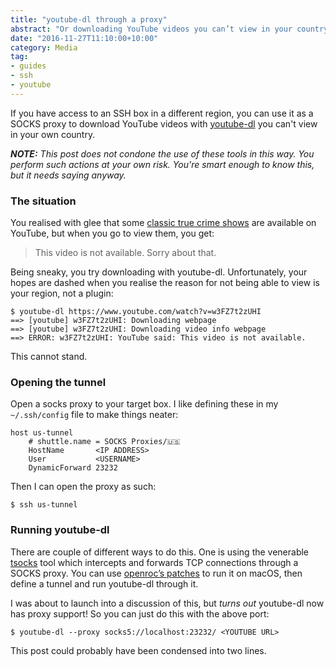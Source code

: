 ```yaml
---
title: "youtube-dl through a proxy"
abstract: "Or downloading YouTube videos you can’t view in your country"
date: "2016-11-27T11:10:00+10:00"
category: Media
tag:
- guides
- ssh
- youtube
---
```

If you have access to an SSH box in a different region, you can use it as a SOCKS proxy to download YouTube videos with [youtube-dl] you can't view in your own country.

<p style="font-style:italic"><strong>NOTE:</strong> This post does not condone the use of these tools in this way. You perform such actions at your own risk. You're smart enough to know this, but it needs saying anyway.</p>

### The situation

You realised with glee that some [classic true crime shows] are available on YouTube, but when you go to view them, you get:

> This video is not available.
> Sorry about that.

Being sneaky, you try downloading with youtube-dl. Unfortunately, your hopes are dashed when you realise the reason for not being able to view is your region, not a plugin:

    $ youtube-dl https://www.youtube.com/watch?v=w3FZ7t2zUHI
    ==> [youtube] w3FZ7t2zUHI: Downloading webpage
    ==> [youtube] w3FZ7t2zUHI: Downloading video info webpage
    ==> ERROR: w3FZ7t2zUHI: YouTube said: This video is not available.

This cannot stand.  

### Opening the tunnel

Open a socks proxy to your target box. I like defining these in my `~/.ssh/config` file to make things neater:

    host us-tunnel
        # shuttle.name = SOCKS Proxies/🇺🇸
        HostName       <IP ADDRESS>
        User           <USERNAME>
        DynamicForward 23232

Then I can open the proxy as such:

    $ ssh us-tunnel


### Running youtube-dl

There are couple of different ways to do this. One is using the venerable [tsocks] tool which intercepts and forwards TCP connections through a SOCKS proxy. You can use [openroc’s patches] to run it on macOS, then define a tunnel and run youtube-dl through it.

I was about to launch into a discussion of this, but *turns out* youtube-dl now has proxy support! So you can just do this with the above port:

    $ youtube-dl --proxy socks5://localhost:23232/ <YOUTUBE URL>

This post could probably have been condensed into two lines.

[youtube-dl]: https://github.com/rg3/youtube-dl
[classic true crime shows]: https://www.youtube.com/channel/UCU4BHh9Dwfd7-I_xTZ5037Q
[tsocks]: http://tsocks.sourceforge.net/
[openroc’s patches]: https://github.com/openroc/tsocks-macosx

